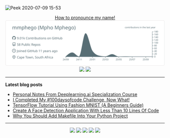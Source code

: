 ![Peek 2020-07-09 15-53](https://user-images.githubusercontent.com/7910856/87048834-84abea80-c1fc-11ea-9342-27b96a046ba4.gif)

<p  align="center">
  <a href="https://raw.githubusercontent.com/mmphego/mmphego/master/resources/mpho.mp3">How to pronounce my name!</a></br>
  <!-- <img src="https://visitor-badge.glitch.me/badge?page_id=mmphego.mmphego" alt="visitor count"/></br> -->
  <!-- <img src="https://github-readme-stats.vercel.app/api/?username=mmphego&show_icons=true&title_color=fffffff&icon_color=000000&text_color=000000" alt="github stats"/></br> -->
  <img src="https://raw.githubusercontent.com/mmphego/mmphego/master/profile-summary-card-output/default/0-profile-details.svg" alt="github stats"></br>
  <img src="https://raw.githubusercontent.com/mmphego/mmphego/master/profile-summary-card-output/default/1-repos-per-language.svg">
  <img src="https://raw.githubusercontent.com/mmphego/mmphego/master/profile-summary-card-output/default/2-most-commit-language.svg"></br></p>

---

**Latest blog posts**
<!-- BLOG-POST-LIST:START -->
- [Personal Notes From Deeplearning.ai Specialization Course](https://blog.mphomphego.co.za/blog/2020/11/24/Personal-notes-from-deeplearning.ai-course.html)
- [I Completed My #100daysofcode Challenge, Now What!](https://blog.mphomphego.co.za/blog/2020/10/17/I-completed-my-100daysofcode-challenge-now-what.html)
- [TensorFlow Tutorial Using Fashion MNIST (A Beginners Guide)](https://blog.mphomphego.co.za/blog/2020/10/09/tensorflow-tutorial-using-fashion-MNIST.html)
- [Create A Face Detection Application With Less Than 10 Lines Of Code](https://blog.mphomphego.co.za/blog/2020/09/17/Create-Face-Detection-application-with-less-than-10-lines-of-code.html)
- [Why You Should Add Makefile Into Your Python Project](https://blog.mphomphego.co.za/blog/2020/09/16/Why-you-should-add-Makefile-into-your-Python-project.html)
<!-- BLOG-POST-LIST:END -->

---

<p  align="center">
<a href= "https://blog.mphomphego.co.za/"><img src="https://img.icons8.com/material-outlined/26/000000/ball-point-pen.png"/></a>
<a href= "https://www.linkedin.com/in/mphomphego/"><img src="https://img.icons8.com/material-outlined/30/000000/linkedin.png"/></a>
<a href= "https://www.youtube.com/c/MphoMphego1"><img src="https://img.icons8.com/material-outlined/30/000000/youtube.png"/></a>
<a href= "https://dev.to/mmphego"><img src="https://img.icons8.com/windows/32/000000/dev.png"/></a>
<a href= "https://twitter.com/mphomphego"><img src="https://img.icons8.com/material-outlined/30/000000/twitter.png"/></a>
</p>
